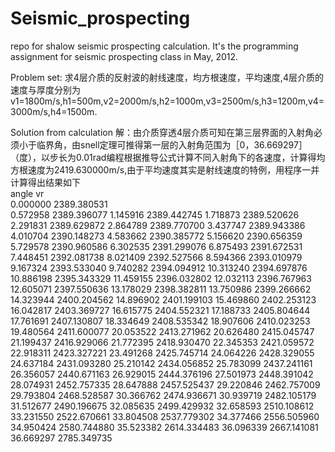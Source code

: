 # Seismic_prospecting
repo for shalow seismic prospecting calculation. It's the programming assignment for seismic prospecting class in May, 2012.

Problem set:
求4层介质的反射波的射线速度，均方根速度，平均速度,4层介质的速度与厚度分别为v1=1800m/s,h1=500m,v2=2000m/s,h2=1000m,v3=2500m/s,h3=1200m,v4=3000m/s,h4=1500m.

Solution from calculation
    解：由介质穿透4层介质可知在第三层界面的入射角必须小于临界角，由snell定理可推得第一层的入射角范围为［0，36.669297］（度），以步长为0.01rad编程根据推导公式计算不同入射角下的各速度，计算得均方根速度为2419.630000m/s,由于平均速度其实是射线速度的特例，用程序一并计算得出结果如下   
	angle           vr <br>
     0.000000  2389.380531 <br>
     0.572958  2389.396077 
     1.145916  2389.442745 
     1.718873  2389.520626 
     2.291831  2389.629872 
     2.864789  2389.770700 
     3.437747  2389.943386 
     4.010704  2390.148273 
     4.583662  2390.385772 
     5.156620  2390.656359 
     5.729578  2390.960586 
     6.302535  2391.299076 
     6.875493  2391.672531 
     7.448451  2392.081738 
     8.021409  2392.527566 
     8.594366  2393.010979 
     9.167324  2393.533040 
     9.740282  2394.094912 
    10.313240  2394.697876 
    10.886198  2395.343329 
    11.459155  2396.032802 
    12.032113  2396.767963
     12.605071  2397.550636 
    13.178029  2398.382811 
    13.750986  2399.266662 
    14.323944  2400.204562 
    14.896902  2401.199103 
    15.469860  2402.253123 
    16.042817  2403.369727 
    16.615775  2404.552321 
    17.188733  2405.804644 
    17.761691  2407.130807 
    18.334649  2408.535342 
    18.907606  2410.023253 
    19.480564  2411.600077 
    20.053522  2413.271962 
    20.626480  2415.045747 
    21.199437  2416.929066 
    21.772395  2418.930470 
    22.345353  2421.059572 
    22.918311  2423.327221 
    23.491268  2425.745714 
    24.064226  2428.329055 
    24.637184  2431.093280 
    25.210142  2434.056852 
    25.783099  2437.241161 
    26.356057  2440.671163 
    26.929015  2444.376196 
    27.501973  2448.391042 
    28.074931  2452.757335 
    28.647888  2457.525437 
    29.220846  2462.757009 
    29.793804  2468.528587 
    30.366762  2474.936671 
    30.939719  2482.105179 
    31.512677  2490.196675 
    32.085635  2499.429932 
    32.658593  2510.108612 
    33.231550  2522.670661 
    33.804508  2537.779302 
    34.377466  2556.505960 
    34.950424  2580.744880 
    35.523382  2614.334483 
    36.096339  2667.141081 
    36.669297  2785.349735 
